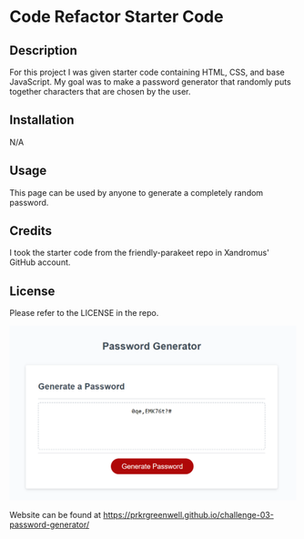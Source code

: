 # Code Refactor Starter Code

## Description
For this project I was given starter code containing HTML, CSS, and base JavaScript. My goal was to make a password generator that randomly puts together characters that are chosen by the user. 

## Installation
N/A

## Usage
This page can be used by anyone to generate a completely random password. 

## Credits 
I took the starter code from the friendly-parakeet repo in Xandromus' GitHub account.

## License
Please refer to the LICENSE in the repo.

![image](Screenshot%202022-10-01%20203357.png)

Website can be found at https://prkrgreenwell.github.io/challenge-03-password-generator/

